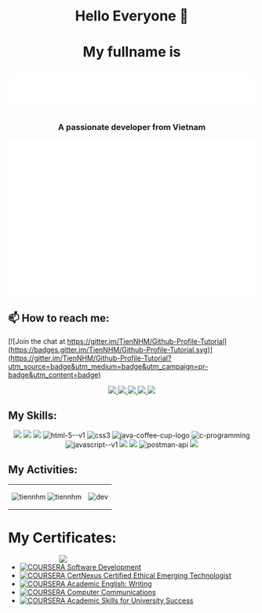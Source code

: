 <h1 align="center">Hello Everyone 👋</h1>
<h1 align="center">
<p>My fullname is
</p>
  <img src="svg/name.svg" alt="Marton Lederer" />
  <p align="center">
  <h3 align="center">A passionate developer from Vietnam </h3>
</p>
</h1>
<a href="#" target="_blank">
  <img src="svg/manhtoan.svg" width="1200" alt="manhtoan-official" />
</a>

## 📫 How to reach me:

[![Join the chat at https://gitter.im/TienNHM/Github-Profile-Tutorial](https://badges.gitter.im/TienNHM/Github-Profile-Tutorial.svg)](https://gitter.im/TienNHM/Github-Profile-Tutorial?utm_source=badge&utm_medium=badge&utm_campaign=pr-badge&utm_content=badge)

<p align="center">
  <a href="https://www.linkedin.com/in/toannnguyen7" target="_blank">
    <img src="https://img.icons8.com/fluent/48/000000/linkedin.png"/>
  </a>
  <a href="https://www.facebook.com/toannguyennnnn" alt="Facebook">
    <img src="https://img.icons8.com/fluent/48/000000/facebook-new.png" target="_blank" />
  </a> 
  <a href="https://github.com/toannnm/toannnm" alt="Github">
    <img src="https://img.icons8.com/fluent/48/000000/github.png"/>
  </a> 
   <a href="https://gitlab.com/toanmnh2002" alt="Gitlab">
    <img src="https://img.icons8.com/color/48/gitlab.png"/>
  </a>
  <a href="https://www.youtube.com/channel/UCSIY4K_0yGiiRXg9rmT3FBg" alt="Youtube channel" target="_blank" >
    <img src="https://img.icons8.com/fluent/48/000000/youtube-play.png"/>
  </a>
</p>

## My Skills:

<p align="center">
  <!-- <img src="https://www.vectorlogo.zone/logos/opencv/opencv-icon.svg" alt="opencv" width="48" height="48"/>  -->
  <img src="https://img.icons8.com/color/48/000000/microsoft-sql-server.png"/>
      <img src="https://img.icons8.com/color/48/gitlab.png"/>
  <!-- <img src="https://img.icons8.com/color/48/000000/mysql-logo.png"/> -->
  <!-- <img src="https://img.icons8.com/color/48/000000/mongodb.png"/> -->
  <img src="https://img.icons8.com/color/48/000000/git.png"/>
    <img width="48" height="48" src="https://img.icons8.com/color/48/html-5--v1.png" alt="html-5--v1"/>
    <img width="48" height="48" src="https://img.icons8.com/color/48/css3.png" alt="css3"/>
    <img width="48" height="48" src="https://img.icons8.com/fluency/48/java-coffee-cup-logo.png" alt="java-coffee-cup-logo"/>
    <img width="48" height="48" src="https://img.icons8.com/color/48/c-programming.png" alt="c-programming"/>
  <img width="48" height="48" src="https://img.icons8.com/color/48/javascript--v1.png" alt="javascript--v1"/>
  <img src="https://img.icons8.com/color/48/000000/visual-studio-code-2019.png"/>
  <img src="https://img.icons8.com/color/48/null/visual-studio--v2.png"/>
  <img width="48" height="48" src="https://img.icons8.com/dusk/64/000000/postman-api.png" alt="postman-api"/>
  <img src="https://img.icons8.com/color/48/000000/trello.png"/>
</p>

## My Activities:

<table style="width:100%;">
  <tr>
    <td>
      <img src="https://github-readme-stats.vercel.app/api/top-langs/?username=tiennhm&bg_color=FFFFFF00&text_color=179fa3&layout=compact&hide=CSS&langs_count=10&custom_title=Top%20ngôn%20ngữ%20được%20dùng" alt="tiennhm" width="100%"/>
      <img src="https://github-readme-stats.vercel.app/api?username=tiennhm&bg_color=FFFFFF00&text_color=179fa3&show_icons=true&count_private=true&include_all_commits=true&custom_title=Hoạt%20động%20trên%20Github" alt="tiennhm" width="100%"/>
    </td>
    <td>
      <p align="center"> 
        <img src="https://cdn.dribbble.com/users/1059583/screenshots/4171367/coding-freak.gif" alt="dev" width="100%"/>
      </p>
    </td>
  </tr>
</table>

# My Certificates:

<img align="right" width="400" src="https://github.githubassets.com/images/modules/profile/profile-joined-github.svg">

- [![COURSERA](https://img.shields.io/badge/-COURSERA-green) Software Development](https://coursera.org/share/0e451c4f37a6e2d87c1ac6c55017ec96)
- [![COURSERA](https://img.shields.io/badge/-COURSERA-green) CertNexus Certified Ethical Emerging Technologist](https://coursera.org/share/6939772be794ae780f7d5005f48ac639)
- [![COURSERA](https://img.shields.io/badge/-COURSERA-green) Academic English: Writing](https://coursera.org/share/fced0ea17cd916f7fb2fdeb0d27c0c77)
- [![COURSERA](https://img.shields.io/badge/-COURSERA-green) Computer Communications](https://coursera.org/share/43f58c93d983e51d1e17cb5c45a461bd)
- [![COURSERA](https://img.shields.io/badge/-COURSERA-green) Academic Skills for University Success](https://coursera.org/share/a9aaa1d8a173afa4031edae7f1e379c5)
